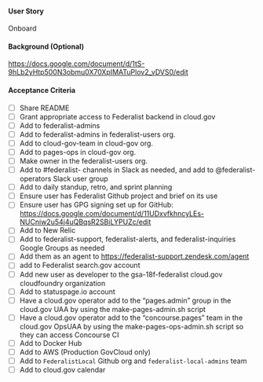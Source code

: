  #### User Story

Onboard <Person>

#### Background (Optional)

https://docs.google.com/document/d/1tS-9hLb2yHtp500N3obmu0X70XpIMATuPlov2_vDVS0/edit

#### Acceptance Criteria
- [ ] Share README
- [ ] Grant appropriate access to Federalist backend in cloud.gov
- [ ] Add to federalist-admins
- [ ] Add to federalist-admins in federalist-users org.
- [ ] Add to cloud-gov-team in cloud-gov org.
- [ ] Add to pages-ops in cloud-gov org.
- [ ] Make owner in the federalist-users org.
- [ ] Add to #federalist- channels in Slack as needed, and add to @federalist-operators Slack user group
- [ ] Add to daily standup, retro, and sprint planning
- [ ] Ensure user has Federalist Github project and brief on its use
- [ ] Ensure user has GPG signing set up for GitHub: https://docs.google.com/document/d/11UDxvfkhncyLEs-NUCniw2u54j4uQBqsR2SBiLYPUZc/edit
- [ ] Add to New Relic
- [ ] Add to federalist-support, federalist-alerts, and federalist-inquiries Google Groups as needed
- [ ] Add them as an agent to https://federalist-support.zendesk.com/agent
- [ ] add to Federalist search.gov account
- [ ] Add new user as developer to the gsa-18f-federalist cloud.gov cloudfoundry organization
- [ ] Add to statuspage.io account
- [ ] Have a cloud.gov operator add to the “pages.admin” group in the cloud.gov UAA by using the make-pages-admin.sh script
- [ ] Have a cloud.gov operator add to the “concourse.pages” team in the cloud.gov OpsUAA by using the make-pages-ops-admin.sh script so they can access Concourse CI
- [ ] Add to Docker Hub
- [ ] Add to AWS (Production GovCloud only)
- [ ] Add to `FederalistLocal` Github org and `federalist-local-admins` team
- [ ] Add to cloud.gov calendar
